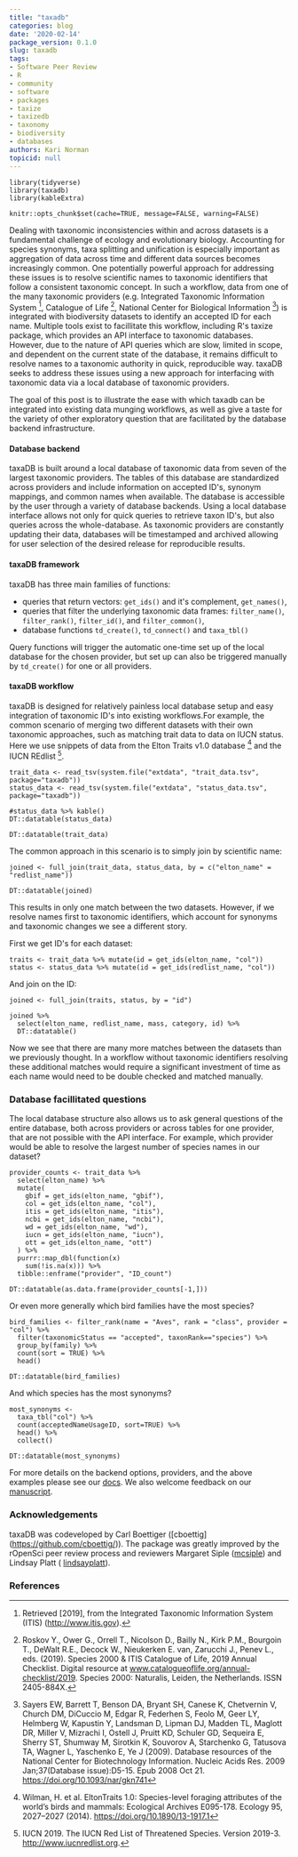 ```yaml
---
title: "taxadb"
categories: blog
date: '2020-02-14'
package_version: 0.1.0
slug: taxadb
tags:
- Software Peer Review
- R
- community
- software
- packages
- taxize
- taxizedb
- taxonomy
- biodiversity
- databases
authors: Kari Norman
topicid: null
---
```


```{r, message=FALSE, echo=FALSE}
library(tidyverse)
library(taxadb)
library(kableExtra)

knitr::opts_chunk$set(cache=TRUE, message=FALSE, warning=FALSE)
```


Dealing with taxonomic inconsistencies within and across datasets is a fundamental challenge of ecology and evolutionary biology. Accounting for species synonyms, taxa splitting and unification is especially important as aggregation of data across time and different data sources becomes increasingly common. One potentially powerful approach for addressing these issues is to resolve scientific names to taxonomic identifiers that follow a consistent taxonomic concept. In such a workflow, data from one of the many taxonomic providers (e.g. Integrated Taxonomic Information System [^1], Catalogue of Life [^2], National Center for Biological Information [^3]) is integrated with biodiversity datasets to identify an accepted ID for each name. Multiple tools exist to facillitate this workflow, including R's taxize package, which provides an API interface to taxonomic databases. However, due to the nature of API queries which are slow, limited in scope, and dependent on the current state of the database, it remains difficult to resolve names to a taxonomic authority in quick, reproducible way. taxaDB seeks to address these issues using a new approach for interfacing with taxonomic data via a local database of taxonomic providers. 

The goal of this post is to illustrate the ease with which taxadb can be integrated into existing data munging workflows, as well as give a taste for the variety of other exploratory question that are facilitated by the database backend infrastructure.

#### Database backend
taxaDB is built around a local database of taxonomic data from seven of the largest taxonomic providers. The tables of this database are standardized across providers and include information on accepted ID's, synonym mappings, and common names when available. The database is accessible by the user through a variety of database backends. Using a local database interface allows not only for quick queries to retrieve taxon ID's, but also queries across the whole-database. As taxonomic providers are constantly updating their data, databases will be timestamped and archived allowing for user selection of the desired release for reproducible results. 

#### taxaDB framework

taxaDB has three main families of functions:

- queries that return vectors: `get_ids()` and it's complement, `get_names()`,
- queries that filter the underlying taxonomic data frames: `filter_name()`, `filter_rank()`, `filter_id()`, and `filter_common()`,
- database functions  `td_create()`, `td_connect()` and `taxa_tbl()`

Query functions will trigger the automatic one-time set up of the local database for the chosen provider, but set up can also be triggered manually by `td_create()` for one or all providers.

#### taxaDB workflow
taxaDB is designed for relatively painless local database setup and easy integration of taxonomic ID's into existing workflows.For example, the common scenario of merging two different datasets with their own taxonomic approaches, such as matching trait data to data on IUCN status. Here we use snippets of data from the Elton Traits v1.0 database [^4] and the IUCN REdlist [^5].

```{r message=FALSE}
trait_data <- read_tsv(system.file("extdata", "trait_data.tsv", package="taxadb"))
status_data <- read_tsv(system.file("extdata", "status_data.tsv", package="taxadb"))
```

```{r iucn_table, echo=FALSE, cache = FALSE}
#status_data %>% kable()
DT::datatable(status_data)
```

```{r trait_table, echo = FALSE, cache = FALSE }
DT::datatable(trait_data)
```

The common approach in this scenario is to simply join by scientific name:

```{r}
joined <- full_join(trait_data, status_data, by = c("elton_name" = "redlist_name")) 
```

```{r echo = FALSE, cache = FALSE}
DT::datatable(joined)
```

This results in only one match between the two datasets. However, if we resolve names first to taxonomic identifiers, which account for synonyms and taxonomic changes we see a different story. 

First we get ID's for each dataset:

```{r }
traits <- trait_data %>% mutate(id = get_ids(elton_name, "col"))
status <- status_data %>% mutate(id = get_ids(redlist_name, "col"))
```

And join on the ID:

```{r}
joined <- full_join(traits, status, by = "id") 
```

```{r cache = FALSE, echo = FALSE}
joined %>%  
  select(elton_name, redlist_name, mass, category, id) %>%
  DT::datatable()
```

Now we see that there are many more matches between the datasets than we previously thought. In a workflow without taxonomic identifiers resolving these additional matches would require a significant investment of time as each name would need to be double checked and matched manually. 

### Database facillitated questions

The local database structure also allows us to ask general questions of the entire database, both across providers or across tables for one provider, that are not possible with the API interface. For example, which provider would be able to resolve the largest number of species names in our dataset?

```{r}
provider_counts <- trait_data %>%
  select(elton_name) %>%
  mutate(
    gbif = get_ids(elton_name, "gbif"),
    col = get_ids(elton_name, "col"),
    itis = get_ids(elton_name, "itis"),
    ncbi = get_ids(elton_name, "ncbi"),
    wd = get_ids(elton_name, "wd"),
    iucn = get_ids(elton_name, "iucn"),
    ott = get_ids(elton_name, "ott")
  ) %>%
  purrr::map_dbl(function(x)
    sum(!is.na(x))) %>%
  tibble::enframe("provider", "ID_count")
```

```{r echo = FALSE}
DT::datatable(as.data.frame(provider_counts[-1,]))
```

Or even more generally which bird families have the most species?
```{r}
bird_families <- filter_rank(name = "Aves", rank = "class", provider = "col") %>%
  filter(taxonomicStatus == "accepted", taxonRank=="species") %>% 
  group_by(family) %>%
  count(sort = TRUE) %>%
  head()
```

```{r echo = FALSE}
DT::datatable(bird_families)
```

And which species has the most synonyms?
```{r}
most_synonyms <-
  taxa_tbl("col") %>%
  count(acceptedNameUsageID, sort=TRUE) %>%
  head() %>%
  collect()
```

```{r echo = FALSE}
DT::datatable(most_synonyms)
```


For more details on the backend options, providers, and the above examples please see our [docs](https://docs.ropensci.org/taxadb/index.html). We also welcome feedback on our [manuscript](https://github.com/ropensci/taxadb/blob/master/paper/manuscript.Rmd).

### Acknowledgements
taxaDB was codeveloped by Carl Boettiger ([cboettig] (https://github.com/cboettig/)). The package was greatly improved by the rOpenSci peer review process and reviewers Margaret Siple ([mcsiple](https://github.com/mcsiple)) and Lindsay Platt ( [lindsayplatt](https://github.com/lindsayplatt)). 

### References

[^1]: Retrieved [2019], from the Integrated Taxonomic Information System (ITIS) (http://www.itis.gov).

[^2]: Roskov Y., Ower G., Orrell T., Nicolson D., Bailly N., Kirk P.M., Bourgoin T., DeWalt R.E., Decock W., Nieukerken E. van, Zarucchi J., Penev L., eds. (2019). Species 2000 & ITIS Catalogue of Life, 2019 Annual Checklist. Digital resource at www.catalogueoflife.org/annual-checklist/2019. Species 2000: Naturalis, Leiden, the Netherlands. ISSN 2405-884X.

[^3]: Sayers EW, Barrett T, Benson DA, Bryant SH, Canese K, Chetvernin V, Church DM, DiCuccio M, Edgar R, Federhen S, Feolo M, Geer LY, Helmberg W, Kapustin Y, Landsman D, Lipman DJ, Madden TL, Maglott DR, Miller V, Mizrachi I, Ostell J, Pruitt KD, Schuler GD, Sequeira E, Sherry ST, Shumway M, Sirotkin K, Souvorov A, Starchenko G, Tatusova TA, Wagner L, Yaschenko E, Ye J (2009). Database resources of the National Center for Biotechnology Information. Nucleic Acids Res. 2009 Jan;37(Database issue):D5-15. Epub 2008 Oct 21. <https://doi.org/10.1093/nar/gkn741>
   
[^4]: Wilman, H. et al. EltonTraits 1.0: Species-level foraging attributes of the world’s birds and mammals: Ecological Archives E095-178. Ecology 95, 2027–2027 (2014).  <https://doi.org/10.1890/13-1917.1> 

[^5]: IUCN 2019. The IUCN Red List of Threatened Species. Version 2019-3. http://www.iucnredlist.org.